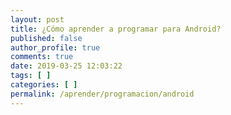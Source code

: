 ```yaml
---
layout: post
title: ¿Cómo aprender a programar para Android?
published: false
author_profile: true
comments: true
date: 2019-03-25 12:03:22
tags: [ ]
categories: [ ]
permalink: /aprender/programacion/android
---
```


